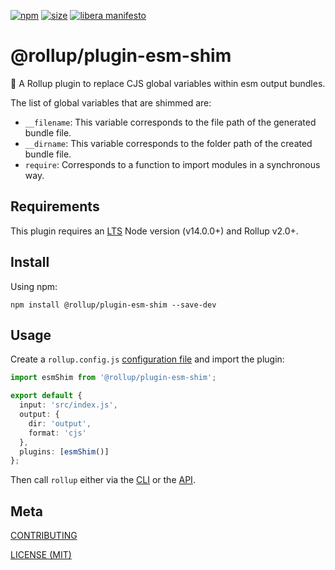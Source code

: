 [npm]: https://img.shields.io/npm/v/@rollup/plugin-esm-shim
[npm-url]: https://www.npmjs.com/package/@rollup/plugin-esm-shim
[size]: https://packagephobia.now.sh/badge?p=@rollup/plugin-esm-shim
[size-url]: https://packagephobia.now.sh/result?p=@rollup/plugin-esm-shim

[![npm][npm]][npm-url]
[![size][size]][size-url]
[![libera manifesto](https://img.shields.io/badge/libera-manifesto-lightgrey.svg)](https://liberamanifesto.com)

# @rollup/plugin-esm-shim

🍣 A Rollup plugin to replace CJS global variables within esm output bundles.

The list of global variables that are shimmed are:

- `__filename`: This variable corresponds to the file path of the generated bundle file.
- `__dirname`: This variable corresponds to the folder path of the created bundle file.
- `require`: Corresponds to a function to import modules in a synchronous way.

## Requirements

This plugin requires an [LTS](https://github.com/nodejs/Release) Node version (v14.0.0+) and Rollup v2.0+.

## Install

Using npm:

```console
npm install @rollup/plugin-esm-shim --save-dev
```

## Usage

Create a `rollup.config.js` [configuration file](https://www.rollupjs.org/guide/en/#configuration-files) and import the plugin:

```typescript
import esmShim from '@rollup/plugin-esm-shim';

export default {
  input: 'src/index.js',
  output: {
    dir: 'output',
    format: 'cjs'
  },
  plugins: [esmShim()]
};
```

Then call `rollup` either via the [CLI](https://www.rollupjs.org/guide/en/#command-line-reference) or the [API](https://www.rollupjs.org/guide/en/#javascript-api).

## Meta

[CONTRIBUTING](/.github/CONTRIBUTING.md)

[LICENSE (MIT)](/LICENSE)
